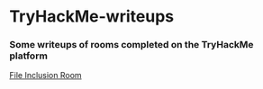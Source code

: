 # TryHackMe-writeups
### Some writeups of rooms completed on the TryHackMe platform

[File Inclusion Room](https://github.com/ulissesj/TryHackMe-writeups/tree/main/FileInclusion)
